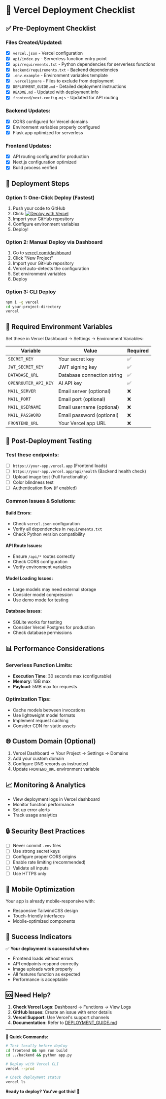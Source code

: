 # 🚀 Vercel Deployment Checklist

## ✅ Pre-Deployment Checklist

### Files Created/Updated:
- [x] `vercel.json` - Vercel configuration
- [x] `api/index.py` - Serverless function entry point
- [x] `api/requirements.txt` - Python dependencies for serverless functions
- [x] `backend/requirements.txt` - Backend dependencies
- [x] `.env.example` - Environment variables template
- [x] `.vercelignore` - Files to exclude from deployment
- [x] `DEPLOYMENT_GUIDE.md` - Detailed deployment instructions
- [x] `README.md` - Updated with deployment info
- [x] `frontend/next.config.mjs` - Updated for API routing

### Backend Updates:
- [x] CORS configured for Vercel domains
- [x] Environment variables properly configured
- [x] Flask app optimized for serverless

### Frontend Updates:
- [x] API routing configured for production
- [x] Next.js configuration optimized
- [x] Build process verified

## 🎯 Deployment Steps

### Option 1: One-Click Deploy (Fastest)
1. Push your code to GitHub
2. Click: [![Deploy with Vercel](https://vercel.com/button)](https://vercel.com/new)
3. Import your GitHub repository
4. Configure environment variables
5. Deploy!

### Option 2: Manual Deploy via Dashboard
1. Go to [vercel.com/dashboard](https://vercel.com/dashboard)
2. Click "New Project"
3. Import your GitHub repository
4. Vercel auto-detects the configuration
5. Set environment variables
6. Deploy

### Option 3: CLI Deploy
```bash
npm i -g vercel
cd your-project-directory
vercel
```

## 🔑 Required Environment Variables

Set these in Vercel Dashboard → Settings → Environment Variables:

| Variable | Value | Required |
|----------|-------|----------|
| `SECRET_KEY` | Your secret key | ✅ |
| `JWT_SECRET_KEY` | JWT signing key | ✅ |
| `DATABASE_URL` | Database connection string | ✅ |
| `OPENROUTER_API_KEY` | AI API key | ✅ |
| `MAIL_SERVER` | Email server (optional) | ❌ |
| `MAIL_PORT` | Email port (optional) | ❌ |
| `MAIL_USERNAME` | Email username (optional) | ❌ |
| `MAIL_PASSWORD` | Email password (optional) | ❌ |
| `FRONTEND_URL` | Your Vercel app URL | ❌ |

## 🔧 Post-Deployment Testing

### Test these endpoints:
- [ ] `https://your-app.vercel.app` (Frontend loads)
- [ ] `https://your-app.vercel.app/api/health` (Backend health check)
- [ ] Upload image test (Full functionality)
- [ ] Color blindness test
- [ ] Authentication flow (if enabled)

### Common Issues & Solutions:

#### Build Errors:
- Check `vercel.json` configuration
- Verify all dependencies in `requirements.txt`
- Check Python version compatibility

#### API Route Issues:
- Ensure `/api/*` routes correctly
- Check CORS configuration
- Verify environment variables

#### Model Loading Issues:
- Large models may need external storage
- Consider model compression
- Use demo mode for testing

#### Database Issues:
- SQLite works for testing
- Consider Vercel Postgres for production
- Check database permissions

## 📊 Performance Considerations

### Serverless Function Limits:
- **Execution Time**: 30 seconds max (configurable)
- **Memory**: 1GB max
- **Payload**: 5MB max for requests

### Optimization Tips:
- Cache models between invocations
- Use lightweight model formats
- Implement request caching
- Consider CDN for static assets

## 🌐 Custom Domain (Optional)

1. Vercel Dashboard → Your Project → Settings → Domains
2. Add your custom domain
3. Configure DNS records as instructed
4. Update `FRONTEND_URL` environment variable

## 📈 Monitoring & Analytics

- View deployment logs in Vercel dashboard
- Monitor function performance
- Set up error alerts
- Track usage analytics

## 🔒 Security Best Practices

- [ ] Never commit `.env` files
- [ ] Use strong secret keys
- [ ] Configure proper CORS origins
- [ ] Enable rate limiting (recommended)
- [ ] Validate all inputs
- [ ] Use HTTPS only

## 📱 Mobile Optimization

Your app is already mobile-responsive with:
- Responsive TailwindCSS design
- Touch-friendly interfaces
- Mobile-optimized components

## 🎉 Success Indicators

✅ **Your deployment is successful when:**
- Frontend loads without errors
- API endpoints respond correctly
- Image uploads work properly
- All features function as expected
- Performance is acceptable

## 🆘 Need Help?

1. **Check Vercel Logs**: Dashboard → Functions → View Logs
2. **GitHub Issues**: Create an issue with error details
3. **Vercel Support**: Use Vercel's support channels
4. **Documentation**: Refer to [DEPLOYMENT_GUIDE.md](./DEPLOYMENT_GUIDE.md)

---

**🎯 Quick Commands:**

```bash
# Test locally before deploy
cd frontend && npm run build
cd ../backend && python app.py

# Deploy with Vercel CLI
vercel --prod

# Check deployment status
vercel ls
```

**Ready to deploy? You've got this! 🚀**